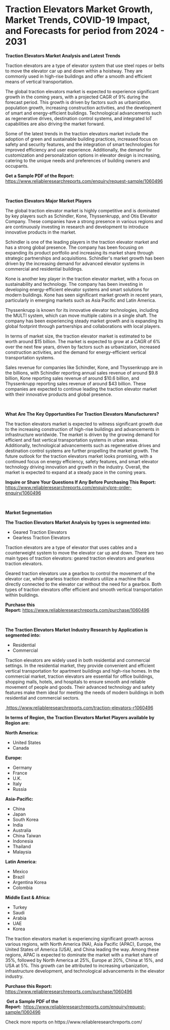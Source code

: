 <p><h1>Traction Elevators Market Growth, Market Trends, COVID-19 Impact, and Forecasts for period from 2024 - 2031</h1></p><p><strong>Traction Elevators Market Analysis and Latest Trends</strong></p>
<p><p>Traction elevators are a type of elevator system that use steel ropes or belts to move the elevator car up and down within a hoistway. They are commonly used in high-rise buildings and offer a smooth and efficient means of vertical transportation.</p><p>The global traction elevators market is expected to experience significant growth in the coming years, with a projected CAGR of 9% during the forecast period. This growth is driven by factors such as urbanization, population growth, increasing construction activities, and the development of smart and energy-efficient buildings. Technological advancements such as regenerative drives, destination control systems, and integrated IoT capabilities are also driving the market forward.</p><p>Some of the latest trends in the traction elevators market include the adoption of green and sustainable building practices, increased focus on safety and security features, and the integration of smart technologies for improved efficiency and user experience. Additionally, the demand for customization and personalization options in elevator design is increasing, catering to the unique needs and preferences of building owners and occupants.</p></p>
<p><strong>Get a Sample PDF of the Report:&nbsp;</strong> <a href="https://www.reliableresearchreports.com/enquiry/request-sample/1060496">https://www.reliableresearchreports.com/enquiry/request-sample/1060496</a></p>
<p>&nbsp;</p>
<p><strong>Traction Elevators Major Market Players</strong></p>
<p><p>The global traction elevator market is highly competitive and is dominated by key players such as Schindler, Kone, Thyssenkrupp, and Otis Elevator Company. These companies have a strong presence in various regions and are continuously investing in research and development to introduce innovative products in the market.</p><p>Schindler is one of the leading players in the traction elevator market and has a strong global presence. The company has been focusing on expanding its product portfolio and increasing its market share through strategic partnerships and acquisitions. Schindler's market growth has been driven by the increasing demand for advanced elevator systems in commercial and residential buildings.</p><p>Kone is another key player in the traction elevator market, with a focus on sustainability and technology. The company has been investing in developing energy-efficient elevator systems and smart solutions for modern buildings. Kone has seen significant market growth in recent years, particularly in emerging markets such as Asia Pacific and Latin America.</p><p>Thyssenkrupp is known for its innovative elevator technologies, including the MULTI system, which can move multiple cabins in a single shaft. The company has been experiencing steady market growth and is expanding its global footprint through partnerships and collaborations with local players.</p><p>In terms of market size, the traction elevator market is estimated to be worth around $15 billion. The market is expected to grow at a CAGR of 6% over the next few years, driven by factors such as urbanization, increased construction activities, and the demand for energy-efficient vertical transportation systems.</p><p>Sales revenue for companies like Schindler, Kone, and Thyssenkrupp are in the billions, with Schindler reporting annual sales revenue of around $9.8 billion, Kone reporting sales revenue of around $10.6 billion, and Thyssenkrupp reporting sales revenue of around $43 billion. These companies are expected to continue leading the traction elevator market with their innovative products and global presence.</p></p>
<p>&nbsp;</p>
<p><strong>What Are The Key Opportunities For Traction Elevators Manufacturers?</strong></p>
<p><p>The traction elevators market is expected to witness significant growth due to the increasing construction of high-rise buildings and advancements in infrastructure worldwide. The market is driven by the growing demand for efficient and fast vertical transportation systems in urban areas. Additionally, technological advancements such as regenerative drives and destination control systems are further propelling the market growth. The future outlook for the traction elevators market looks promising, with a continued focus on energy efficiency, safety features, and smart elevator technology driving innovation and growth in the industry. Overall, the market is expected to expand at a steady pace in the coming years.</p></p>
<p><strong>Inquire or Share Your Questions If Any Before Purchasing This Report:</strong> <a href="https://www.reliableresearchreports.com/enquiry/pre-order-enquiry/1060496">https://www.reliableresearchreports.com/enquiry/pre-order-enquiry/1060496</a></p>
<p>&nbsp;</p>
<p><strong>Market Segmentation</strong></p>
<p><strong>The Traction Elevators Market Analysis by types is segmented into:</strong></p>
<p><ul><li>Geared Traction Elevators</li><li>Gearless Traction Elevators</li></ul></p>
<p><p>Traction elevators are a type of elevator that uses cables and a counterweight system to move the elevator car up and down. There are two main types of traction elevators: geared traction elevators and gearless traction elevators.</p><p>Geared traction elevators use a gearbox to control the movement of the elevator car, while gearless traction elevators utilize a machine that is directly connected to the elevator car without the need for a gearbox. Both types of traction elevators offer efficient and smooth vertical transportation within buildings.</p></p>
<p><strong>Purchase this Report:&nbsp;</strong><a href="https://www.reliableresearchreports.com/purchase/1060496">https://www.reliableresearchreports.com/purchase/1060496</a></p>
<p>&nbsp;</p>
<p><strong>The Traction Elevators Market Industry Research by Application is segmented into:</strong></p>
<p><ul><li>Residential</li><li>Commercial</li></ul></p>
<p><p>Traction elevators are widely used in both residential and commercial settings. In the residential market, they provide convenient and efficient vertical transportation for apartment buildings and high-rise homes. In the commercial market, traction elevators are essential for office buildings, shopping malls, hotels, and hospitals to ensure smooth and reliable movement of people and goods. Their advanced technology and safety features make them ideal for meeting the needs of modern buildings in both residential and commercial sectors.</p></p>
<p><a href="https://www.reliableresearchreports.com/traction-elevators-r1060496">&nbsp;https://www.reliableresearchreports.com/traction-elevators-r1060496</a></p>
<p><strong>In terms of Region, the Traction Elevators Market Players available by Region are:</strong></p>
<p>
    <p> <strong> North America: </strong>
        <ul>
            <li>United States</li>
            <li>Canada</li>
        </ul>
        </p> 
    <p> <strong> Europe: </strong>
        <ul>
            <li>Germany</li>
            <li>France</li>
            <li>U.K.</li>
            <li>Italy</li>
            <li>Russia</li>
        </ul>
        </p> 
    <p> <strong> Asia-Pacific: </strong>
        <ul>
            <li>China</li>
            <li>Japan</li>
            <li>South Korea</li>
            <li>India</li>
            <li>Australia</li>
            <li>China Taiwan</li>
            <li>Indonesia</li>
            <li>Thailand</li>
            <li>Malaysia</li>
        </ul>
        </p> 
    <p> <strong> Latin America: </strong>
        <ul>
            <li>Mexico</li>
            <li>Brazil</li>
            <li>Argentina Korea</li>
            <li>Colombia</li>
        </ul>
        </p> 
    <p> <strong> Middle East & Africa: </strong>
        <ul>
            <li>Turkey</li>
            <li>Saudi</li>
            <li>Arabia</li>
            <li>UAE</li>
            <li>Korea</li>
        </ul>
    </p>
    </p>
<p><p>The traction elevators market is experiencing significant growth across various regions, with North America (NA), Asia Pacific (APAC), Europe, the United States of America (USA), and China leading the way. Among these regions, APAC is expected to dominate the market with a market share of 35%, followed by North America at 25%, Europe at 20%, China at 15%, and USA at 5%. This growth can be attributed to increasing urbanization, infrastructure development, and technological advancements in the elevator industry.</p></p>
<p><strong>Purchase this Report: </strong><a href="https://www.reliableresearchreports.com/purchase/1060496">https://www.reliableresearchreports.com/purchase/1060496</a></p>
<p>&nbsp;<strong>Get a Sample PDF of the Report:&nbsp;&nbsp;</strong><a href="https://www.reliableresearchreports.com/enquiry/request-sample/1060496">https://www.reliableresearchreports.com/enquiry/request-sample/1060496</a></p>
<p><strong></strong></p>
<p>Check more reports on https://www.reliableresearchreports.com/</p>
